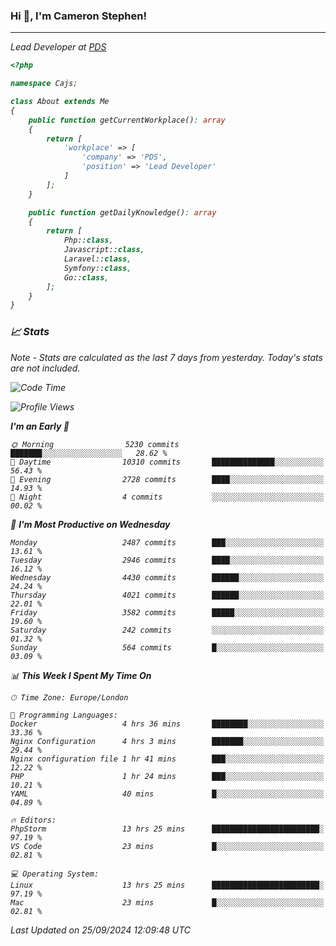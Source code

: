 ### Hi 👋, I'm Cameron Stephen!
<hr>
<p><em>Lead Developer at <a href="https://prindatasolutions.co.uk">PDS</a></p>


```php
<?php

namespace Cajs;

class About extends Me
{
    public function getCurrentWorkplace(): array
    {
        return [
            'workplace' => [
                'company' => 'PDS',
                'position' => 'Lead Developer'
            ]
        ];
    }

    public function getDailyKnowledge(): array
    {
        return [
            Php::class,
            Javascript::class,
            Laravel::class,
            Symfony::class,
            Go::class,
        ];
    }
}
```

### 📈 Stats
<p><em>Note - Stats are calculated as the last 7 days from yesterday. Today's stats are not included.</em></p>


<!--START_SECTION:waka-->
![Code Time](http://img.shields.io/badge/Code%20Time-3%2C960%20hrs%207%20mins-blue)

![Profile Views](http://img.shields.io/badge/Profile%20Views-4-blue)

**I'm an Early 🐤** 

```text
🌞 Morning                5230 commits        ███████░░░░░░░░░░░░░░░░░░   28.62 % 
🌆 Daytime                10310 commits       ██████████████░░░░░░░░░░░   56.43 % 
🌃 Evening                2728 commits        ████░░░░░░░░░░░░░░░░░░░░░   14.93 % 
🌙 Night                  4 commits           ░░░░░░░░░░░░░░░░░░░░░░░░░   00.02 % 
```
📅 **I'm Most Productive on Wednesday** 

```text
Monday                   2487 commits        ███░░░░░░░░░░░░░░░░░░░░░░   13.61 % 
Tuesday                  2946 commits        ████░░░░░░░░░░░░░░░░░░░░░   16.12 % 
Wednesday                4430 commits        ██████░░░░░░░░░░░░░░░░░░░   24.24 % 
Thursday                 4021 commits        ██████░░░░░░░░░░░░░░░░░░░   22.01 % 
Friday                   3582 commits        █████░░░░░░░░░░░░░░░░░░░░   19.60 % 
Saturday                 242 commits         ░░░░░░░░░░░░░░░░░░░░░░░░░   01.32 % 
Sunday                   564 commits         █░░░░░░░░░░░░░░░░░░░░░░░░   03.09 % 
```


📊 **This Week I Spent My Time On** 

```text
🕑︎ Time Zone: Europe/London

💬 Programming Languages: 
Docker                   4 hrs 36 mins       ████████░░░░░░░░░░░░░░░░░   33.36 % 
Nginx Configuration      4 hrs 3 mins        ███████░░░░░░░░░░░░░░░░░░   29.44 % 
Nginx configuration file 1 hr 41 mins        ███░░░░░░░░░░░░░░░░░░░░░░   12.22 % 
PHP                      1 hr 24 mins        ███░░░░░░░░░░░░░░░░░░░░░░   10.21 % 
YAML                     40 mins             █░░░░░░░░░░░░░░░░░░░░░░░░   04.89 % 

🔥 Editors: 
PhpStorm                 13 hrs 25 mins      ████████████████████████░   97.19 % 
VS Code                  23 mins             █░░░░░░░░░░░░░░░░░░░░░░░░   02.81 % 

💻 Operating System: 
Linux                    13 hrs 25 mins      ████████████████████████░   97.19 % 
Mac                      23 mins             █░░░░░░░░░░░░░░░░░░░░░░░░   02.81 % 
```


 Last Updated on 25/09/2024 12:09:48 UTC
<!--END_SECTION:waka-->

